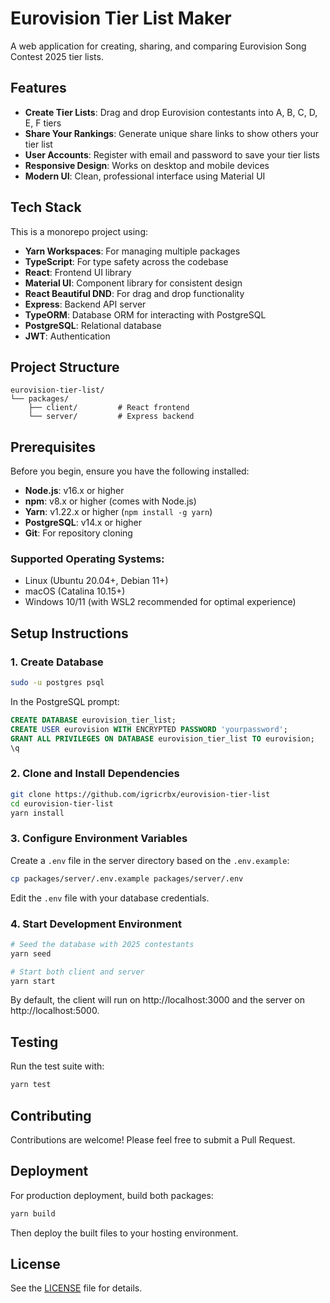 # Eurovision Tier List Maker

A web application for creating, sharing, and comparing Eurovision Song Contest 2025 tier lists.

## Features

- **Create Tier Lists**: Drag and drop Eurovision contestants into A, B, C, D, E, F tiers
- **Share Your Rankings**: Generate unique share links to show others your tier list
- **User Accounts**: Register with email and password to save your tier lists
- **Responsive Design**: Works on desktop and mobile devices
- **Modern UI**: Clean, professional interface using Material UI

## Tech Stack

This is a monorepo project using:

- **Yarn Workspaces**: For managing multiple packages
- **TypeScript**: For type safety across the codebase
- **React**: Frontend UI library
- **Material UI**: Component library for consistent design
- **React Beautiful DND**: For drag and drop functionality
- **Express**: Backend API server
- **TypeORM**: Database ORM for interacting with PostgreSQL
- **PostgreSQL**: Relational database
- **JWT**: Authentication

## Project Structure

```
eurovision-tier-list/
└── packages/
    ├── client/         # React frontend
    └── server/         # Express backend
```

## Prerequisites

Before you begin, ensure you have the following installed:

- **Node.js**: v16.x or higher
- **npm**: v8.x or higher (comes with Node.js)
- **Yarn**: v1.22.x or higher (`npm install -g yarn`)
- **PostgreSQL**: v14.x or higher
- **Git**: For repository cloning

### Supported Operating Systems:
- Linux (Ubuntu 20.04+, Debian 11+)
- macOS (Catalina 10.15+)
- Windows 10/11 (with WSL2 recommended for optimal experience)

## Setup Instructions

### 1. Create Database

```bash
sudo -u postgres psql
```

In the PostgreSQL prompt:

```sql
CREATE DATABASE eurovision_tier_list;
CREATE USER eurovision WITH ENCRYPTED PASSWORD 'yourpassword';
GRANT ALL PRIVILEGES ON DATABASE eurovision_tier_list TO eurovision;
\q
```

### 2. Clone and Install Dependencies

```bash
git clone https://github.com/igricrbx/eurovision-tier-list
cd eurovision-tier-list
yarn install
```

### 3. Configure Environment Variables

Create a `.env` file in the server directory based on the `.env.example`:

```bash
cp packages/server/.env.example packages/server/.env
```

Edit the `.env` file with your database credentials.

### 4. Start Development Environment

```bash
# Seed the database with 2025 contestants
yarn seed

# Start both client and server
yarn start
```

By default, the client will run on http://localhost:3000 and the server on http://localhost:5000.

## Testing

Run the test suite with:

```bash
yarn test
```

## Contributing

Contributions are welcome! Please feel free to submit a Pull Request.

## Deployment

For production deployment, build both packages:

```bash
yarn build
```

Then deploy the built files to your hosting environment.

## License

See the [LICENSE](./LICENSE.md) file for details.
